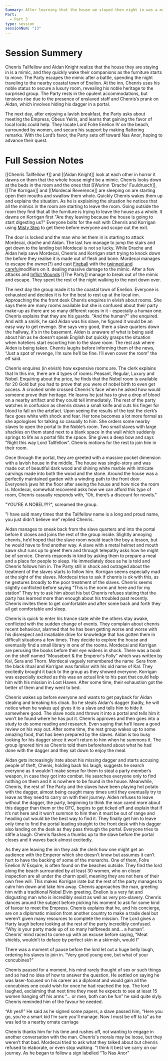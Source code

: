 ```yaml
---
Summary: After learning that the house we stayed then night in was a massive mimic, we left quickly and found ourselves in Enelion, when we learnt that Chenris was a noble
Part:
  - Part 3
type: session
sessionNum: "13"
---
```


# Session Summery 
Chenris Tallfellow and Aidan Knight realize that the house they are staying in is a mimic, and they quickly wake their companions as the furniture starts to move. The Party escapes the mimic after a battle, spending the night traveling to the nearby coastal town of Enelion. At the inn, Chenris uses his noble status to secure a luxury room, revealing his noble heritage to the surprised group. The Party rests in the opulent accommodations, but tensions rise due to the presence of enslaved staff and Chenris’s prank on Aidan, which involves hiding his dagger in a portal.

The next day, after enjoying a lavish breakfast, the Party asks about meeting the Empress, Obeus Yelris, and learns that gaining the favor of local lords could help. They locate Lord Folre Enelion IV on the beach, surrounded by women, and secure his support by making flattering remarks. With the Lord’s favor, the Party sets off toward Nas Anor, hoping to advance their quest.

# Full Session Notes
[[Chenris Tallfellow ‡]] and [[Aidan Knight]] look at each other in horror it dawns on them that the whole house might be a mimic. Chenris looks down at the beds in the room and the ones that [[Wurinn 'Drache' Fuuldrusch]], [[The Korrigan]] and [[Mordecai Reverence]] are sleeping on are starting open their mouths and swallow them whole. Quickly Chenris wakes them up and explains the situation. As he is explaining the situation he notices that all the mimics in the room are starting to leave the room. Going outside the room they find that all the furniture is trying to leave the house as a whole. It dawns on Korrigan first "Are they leaving because the house is going to start digesting us?" Everyone bolts for the exit with Chenris and Korrigan using [Misty Step](https://www.dndbeyond.com/spells/2195-misty-step) to get there before everyone and scope out the exit. 

The door is locked and the man who let them in is starting to attack Mordecai, drache and Aidan. The last two manage to jump the stairs and get down to the landing but Mordecai is not so lucky. While Drache and Aidan help save Mordecai, Chenris and Korrigan start trying to knock down the before they realise it is made out of flesh and bone. Mordecai manages to escape the owner(?) and cast [Fireball](https://www.dndbeyond.com/spells/2102-fireball) with the [twinned and careful](https://rpgbot.net/dnd5/characters/classes/sorcerer/metamagic/#metamagic-options)modifiers on it. dealing massive damage to the mimic. After a few attacks and [Inflict Wounds](https://www.dndbeyond.com/spells/2156-inflict-wounds) [[The Party]] manage to break out of the mimic and escape. They spent the rest of the night walking to the next down over. 

The next day the group made it to the coastal town of Enelion. Everyone is exhausted and decides it is for the best to rest up at the local inn. Approaching the the front desk Chenris enquires in elvish about rooms. She says there are many rooms available but she is confused about their party make-up as there are so many different races in it - especially a human one. Chenris explains that they are his guards. "And the human?" she enquired. And with a smirk, he said Aidan was his slave, he figured it would be an easy way to get revenge. She says very good, there a slave quarters down the hallway, it's in the basement. Aiden is unaware of what is being said about him as he doesn't speak English but quickly grasps the situation when hoteliers start escorting him to the slave room. The rest ask where Aiden is being taken. Chenris laughs before informing them of the news, “Just a spot of revenge, I’m sure he’ll be fine. I’ll even cover the room” the elf said.

Chenris enquires (in elvish) how expensive rooms are. The clerk explains that In this inn, there are 4 types of rooms: Peasant, Regular, Luxury and Nobel. Enquiring about the price, he finds that the Nobel room is available for 20 Gold but you had to prove that you were of nobel birth to even get access. A crooked smile crossed Chenris's face when he asked how would someone prove their heritage. He learns he just has to give a drop of blood on a nearby artifact and they could tell immediately. The rest of the party watches in confusion as chenris draws a small knife and cuts his finger for blood to fall on the artefact. Upon seeing the results of the test the clerk’s face goes white with shock and fear. Her tone becomes a lot more formal as she apologises for talking so casually to him. She orders some nearby slaves to open the portal to the Noble’s room. Two small slaves with large shackles on them stand next to a blank space in the wall which suddenly springs to life as a portal fills the space. She gives a deep bow and says "Right this way Lord Tallfellow”. Chenris motions for the rest to join him in their room.

Once through the portal, they are greeted with a massive pocket dimension with a lavish house in the middle. The house was single-story and was made out of beautiful dark wood and shining white marble with intricate carvings made into both the wood and the stone. Around the house was a perfectly maintained garden with a winding path to the front door. Everyone’s jaws hit the floor after seeing the house and how nice the room is. Mordecai, somewhat recovered asks how we can afford this type of room, Chenris casually responds with, “Oh, there’s a discount for novels.” 

"YOU'RE A NOBEL!?!?", screamed the group.

"I have said many times that the Tallfellow name is a long and proud name, you just didn't believe me” replied Chenris.

Aidan manages to sneak back from the slave quarters and into the portal before it closes and joins the rest of the group inside. Slightly annoying chenris, he’d hoped that the slave room would teach the boy a lesson, but he would have to find another way. A slave with a metal helmet and mouth sawn shut runs up to greet them and through telepathy asks how he might be of service. Chenris responds in kind by asking them to prepare a meal and a place for people to sleep. He immediately does as he is told and Chenris follows him in. The Party still in shock and outraged about the treatment of the slaves starts to follow him. Korrigan seems especially mad at the sight of the slaves. Mordecai tries to ask if chenris is ok with this, as he gestures broadly to the poor treatment of the slaves. Chenris seems slightly conflicted before saying “This is the norm and here and for my station” They try to ask him about his but Chenris refuses stating that the party has learned more than enough about his troubled past recently. Chenris invites them to get comfortable and after some back and forth they all get comfortable and sleep.

Chenris is quick to enter his trance state while the others stay awake, conflicted with the sudden change of events. They complain about chenris recent behaviour, alarmed that he has been getting worse and worse with his disrespect and insatiable drive for knowledge that has gotten them in difficult situations a few times. They decide to explore the house and eventually find a small library in one of the rooms. Mordecai and Korrigan are perusing the books before their eye widens in shock. There was a book on the shelf named “Mousebert & the Emperor's Folly” which was written by Kal, Sera and Thorn. Mordecai vaguely remembered the name  Sera from the black ritual and Korrigan was familiar with his old name of Kal. They excitedly brought it back to the group as they showed everyone. Korrigan was especially excited as this was an actual link to his past that could help him with his mission in Lost Haven. After some time, their exhaustion got the better of them and they went to bed. 

Chenris wakes up before everyone and wants to get payback for Aidan stealing and breaking his cloak. So he steals Aidan's dagger (badly, he will notice when he wakes up) gives it to a slave and tells him to hide it somewhere good. The slave nods and throws it into a portal and tells him it won’t be found where he has put it. Chenris approves and then goes into a study to do some reading and research. Even saying that he’ll leave a good review on his way out. After some time, the rest group wakes up to some amazing food, that has been prepared by the slaves. Aidan is too busy looking for his dagger since it won’t return to him when he summons it. The group ignored him as Chenris told them beforehand about what he had done with the dagger and they sat down to enjoy the meal. 
  

Aidan gets increasingly irate about his missing dagger and starts accusing people of theft, Chenis, holding back his laugh, suggests he search everyone as it wouldn't make sense for them to steal a party member’s weapon, in case they got into combat. He searches everyone only to find nothing on them and it is nowhere to be found in the house. Meanwhile, Chenris, the rest of The Party and the slaves have been playing hot potato with the dagger, almost being caught many times until they eventually try to leave as they need to carry on with their journey. Aiden refuses to leave without the dagger, the party, beginning to think the man cared more about this dagger than them or the OFC, begins to get ticked off and explain that if it’s not here and it won’t summon to him then it must be out of range and heading out would be the best way to find it. They finally get him to leave only time to find the portal leading straight to the front desk with his dagger also landing on the desk as they pass through the portal. Everyone tries to stifle a laugh. Chenris flashes a thumbs up to the slave before the portal closes and it waves back almost excitedly.

As they are leaving the inn they ask the clerk how one might get an audience with the Emperor which she doesn't know but assumes it can’t hurt to have the backing of some of the monarchs. One of them, Folre Enelion IV Esquire, is often found on the beaches outside. They find the lord along the beach surrounded by at least 30 women, who on closer inspection are all under the charm spell, meaning they are not here of their own free will. This makes Korrigan irate but the rest of the party manages to calm him down and take him away. Chenris approaches the man, greeting him with a traditional Nobel Elvin greeting. Enelion is a very fat and disgusting man who is incredibly sexist as well as very pro-slavery. Chenris dances around the subject before picking his moment to ask for some kind of favour to meet the Empress. Chenris explains that he, and his concierge, are on a diplomatic mission from another country to make a trade deal but weren’t given many resources to complete the mission. The Lord gives a Harty laugh before looking at the rest of the party incredibly confused. “Why is your party made up of so many halfbreeds and… a human”. Chenris’ mind raced to come up with an excuse before saying, “Meat shields, wouldn’t to deface by perfect skin in a skirmish, would I”

There was a moment of pause before the lord let out a huge belly laugh, ordering his slaves to join in. “Very good young one, but what of your concubines?” 

Chenris paused for a moment, his mind rarely thought of sex or such things and so had no idea of how to answer the question. He settled on saying he was laser-focused on his career as a diplomat and would gain all the concubines one could wish for once he had reached the top. The lord laughed, exclaiming that next time they meet he expects to see at least 15 women hanging off his arms “… or men, both can be fun” he said quite slyly. Chenris reminded him of the favour he needed. 

“Ah yes!!” He said as he signed some papers, a slave passed him, “Here you go, you’re a smart kid I’m sure you'll manage. Now I must be off ta ta” as he was led to a nearby ornate carriage

Chenris thanks him for his time and rushes off, not wanting to engage in another conversation with the man. Chenris's morals may be loose, but they weren’t that bad. Mordecai tried to ask what they talked about but chenris refused to elaborate, or even stop walking. “I think it best we carry on our journey. As he began to follow a sign labelled “To Nas Anor”